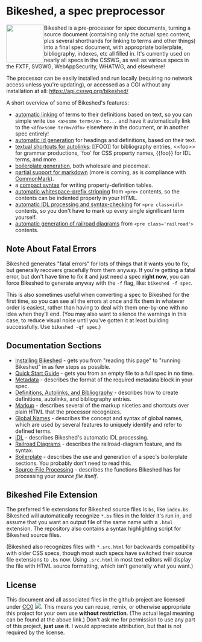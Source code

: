 Bikeshed, a spec preprocessor
=============================

<img src="https://raw.githubusercontent.com/tabatkins/bikeshed/master/docs/icon.svg" width=100 height=100 style="float: left;">

Bikeshed is a pre-processor for spec documents,
turning a source document
(containing only the actual spec content, plus several shorthands for linking to terms and other things)
into a final spec document,
with appropriate boilerplate, bibliography, indexes, etc all filled in.
It's currently used on nearly all specs in the CSSWG,
as well as various specs in the FXTF, SVGWG, WebAppSecurity, WHATWG, and elsewhere!

The processor can be easily installed and run locally (requiring no network access unless you're updating),
or accessed as a CGI without any installation at all: <https://api.csswg.org/bikeshed/>

A short overview of some of Bikeshed's features:

* [automatic linking](docs/definitions-autolinks.md) of terms to their definitions based on text, so you can simple write `Use <a>some term</a> to...` and have it automatically link to the `<dfn>some term</dfn>` elsewhere in the document, or in another spec entirely!
* [automatic id generation](docs/markup.md) for headings and definitions, based on their text.
* [textual shortcuts for autolinks](docs/definitions-autolinks.md): [[FOO]] for bibliography entries, &lt;&lt;foo>> for grammar productions, 'foo' for CSS property names, {{foo}} for IDL terms, and more.
* [boilerplate generation](docs/boilerplate.md), both wholesale and piecemeal.
* [partial support for markdown](docs/markup.md) (more is coming, as is compliance with [CommonMark](http://commonmark.com)).
* a [compact syntax](docs/markup.md) for writing property-definition tables.
* [automatic whitespace-prefix stripping](docs/markup.md) from `<pre>` contents, so the contents can be indented properly in your HTML.
* [automatic IDL processing and syntax-checking](docs/idl.md) for `<pre class=idl>` contents, so you don't have to mark up every single significant term yourself.
* [automatic generation of railroad diagrams](docs/railroad-diagrams.md) from `<pre class='railroad'>` contents.

Note About Fatal Errors
-----------------------

Bikeshed generates "fatal errors" for lots of things that it wants you to fix,
but generally recovers gracefully from them anyway.
If you're getting a fatal error,
but don't have time to fix it and just need a spec **right now**,
you can force Bikeshed to generate anyway with the `-f` flag, like: `bikeshed -f spec`.

This is also sometimes useful when converting a spec to Bikeshed for the first time,
so you can see all the errors at once and fix them in whatever order is easiest,
rather than having to deal with them one-by-one with no idea when they'll end.
(You may also want to silence the warnings in this case,
to reduce visual noise until you've gotten it at least building successfully.
Use `bikeshed -qf spec`.)

Documentation Sections
----------------------

* [Installing Bikeshed](docs/install.md) - gets you from "reading this page" to "running Bikeshed" in as few steps as possible.
* [Quick Start Guide](docs/quick-start.md) - gets you from an empty file to a full spec in no time.
* [Metadata](docs/metadata.md) - describes the format of the required metadata block in your spec.
* [Definitions, Autolinks, and Bibliography](docs/definitions-autolinks.md) - describes how to create definitions, autolinks, and bibliography entries.
* [Markup](docs/markup.md) - describes several of the markup niceties and shortcuts over plain HTML that the processor recognizes.
* [Global Names](docs/global-names.md) - describes the concept and syntax of global names, which are used by several features to uniquely identify and refer to defined terms.
* [IDL](docs/idl.md) - describes Bikeshed's automatic IDL processing.
* [Railroad Diagrams](docs/railroad-diagrams.md) - describes the railroad-diagram feature, and its syntax.
* [Boilerplate](docs/boilerplate.md) - describes the use and generation of a spec's boilerplate sections. You probably don't need to read this.
* [Source-File Processing](docs/source.md) - describes the functions Bikeshed has for processing your *source file itself*.

Bikeshed File Extension
-----------------------

The preferred file extensions for Bikeshed source files is `bs`, like `index.bs`.
Bikeshed will automatically recognize `*.bs` files in the folder it's run in,
and assume that you want an output file of the same name with a `.html` extension.
The repository also contains a syntax highlighting script for Bikeshed source files.

(Bikeshed also recognizes files with `*.src.html` for backwards compatibility with older CSS specs,
though most such specs have switched their source file extensions to `.bs` now.
Using `.src.html` in most text editors will display the file with HTML source formatting,
which isn't generally what you want.)

License
-------

This document and all associated files in the github project are licensed under [CC0](http://creativecommons.org/publicdomain/zero/1.0/) ![](http://licensebuttons.net/p/zero/1.0/80x15.png).
This means you can reuse, remix, or otherwise appropriate this project for your own use **without restriction**.
(The actual legal meaning can be found at the above link.)
Don't ask me for permission to use any part of this project, **just use it**.
I would appreciate attribution, but that is not required by the license.
